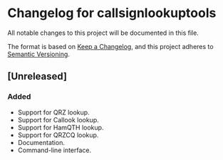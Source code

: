 # Changelog for callsignlookuptools
All notable changes to this project will be documented in this file.

The format is based on [Keep a Changelog](https://keepachangelog.com/en/1.0.0/),
and this project adheres to [Semantic Versioning](https://semver.org/spec/v2.0.0.html).


## [Unreleased]
### Added
- Support for QRZ lookup.
- Support for Callook lookup.
- Support for HamQTH lookup.
- Support for QRZCQ lookup.
- Documentation.
- Command-line interface.


<!--
[Unreleased]: https://github.com/miaowware/callsignlookuptools/compare/v1.0.0...HEAD
[1.0.0]: https://github.com/miaowware/callsignlookuptools/releases/tag/v1.0.0
-->